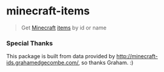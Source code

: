 # minecraft-items

> Get [Minecraft](https://minecraft.net) [items](http://minecraft-ids.grahamedgecombe.com/) by id or name


### Special Thanks

This package is built from data provided by http://minecraft-ids.grahamedgecombe.com/, so thanks Graham. :)
